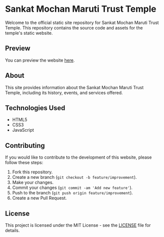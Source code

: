 # Sankat Mochan Maruti Trust Temple

Welcome to the official static site repository for Sankat Mochan Maruti Trust Temple. This repository contains the source code and assets for the temple's static website.

## Preview

You can preview the website [here](https://vikaiyadham.netlify.app/#idaboutus).

## About

This site provides information about the Sankat Mochan Maruti Trust Temple, including its history, events, and services offered.

## Technologies Used

- HTML5
- CSS3
- JavaScript

## Contributing

If you would like to contribute to the development of this website, please follow these steps:

1. Fork this repository.
2. Create a new branch (`git checkout -b feature/improvement`).
3. Make your changes.
4. Commit your changes (`git commit -am 'Add new feature'`).
5. Push to the branch (`git push origin feature/improvement`).
6. Create a new Pull Request.

## License

This project is licensed under the MIT License - see the [LICENSE](LICENSE) file for details.
